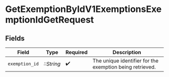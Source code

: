 # GetExemptionByIdV1ExemptionsExemptionIdGetRequest


## Fields

| Field                                                    | Type                                                     | Required                                                 | Description                                              |
| -------------------------------------------------------- | -------------------------------------------------------- | -------------------------------------------------------- | -------------------------------------------------------- |
| `exemption_id`                                           | *::String*                                               | :heavy_check_mark:                                       | The unique identifier for the exemption being retrieved. |